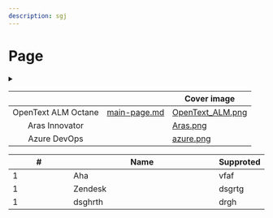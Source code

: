 ```yaml
---
description: sgj
---
```


# Page

<details>

<summary></summary>



</details>

<table data-view="cards"><thead><tr><th align="center"></th><th data-type="content-ref"></th><th data-hidden data-card-cover data-type="image">Cover image</th></tr></thead><tbody><tr><td align="center">OpenText ALM Octane</td><td><a href="main-page.md">main-page.md</a></td><td data-object-fit="contain"><a href=".gitbook/assets/OpenText_ALM.png">OpenText_ALM.png</a></td></tr><tr><td align="center">Aras Innovator</td><td></td><td data-object-fit="contain"><a href=".gitbook/assets/Aras.png">Aras.png</a></td></tr><tr><td align="center">Azure DevOps</td><td></td><td data-object-fit="contain"><a href=".gitbook/assets/azure.png">azure.png</a></td></tr></tbody></table>

<table data-full-width="true"><thead><tr><th width="165.99993896484375" data-type="number">#</th><th width="407.666748046875">Name</th><th>Supproted</th></tr></thead><tbody><tr><td>1</td><td>Aha</td><td>vfaf</td></tr><tr><td>1</td><td>Zendesk</td><td>dsgrtg</td></tr><tr><td>1</td><td>dsghrth</td><td>drgh</td></tr></tbody></table>

